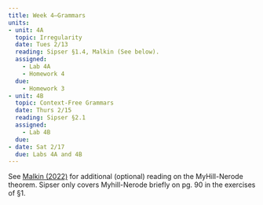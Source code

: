 ```yaml
---
title: Week 4—Grammars
units:
- unit: 4A
  topic: Irregularity
  date: Tues 2/13
  reading: Sipser §1.4, Malkin (See below).
  assigned: 
    - Lab 4A
    - Homework 4
  due: 
    - Homework 3
- unit: 4B
  topic: Context-Free Grammars
  date: Thurs 2/15
  reading: Sipser §2.1
  assigned: 
    - Lab 4B
  due: 
- date: Sat 2/17
  due: Labs 4A and 4B    
---
```


See [Malkin (2022)](https://www.cs.columbia.edu/~tal/3261/fall22/handouts/4_MyhillNerodePlus.pdf) for additional (optional) reading on the MyHill-Nerode theorem. Sipser only covers Myhill-Nerode briefly on pg. 90 in the exercises of §1. 
